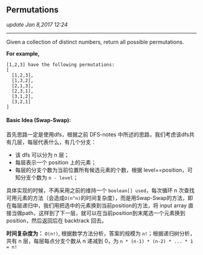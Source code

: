 ## Permutations
_update Jan 8,2017  12:24_

---
Given a collection of distinct numbers, return all possible permutations.

**For example,**

    [1,2,3] have the following permutations:
    [
      [1,2,3],
      [1,3,2],
      [2,1,3],
      [2,3,1],
      [3,1,2],
      [3,2,1]
    ]
    
#### Basic Idea (Swap-Swap):
首先思路一定是使用dfs，根据之前 DFS-notes 中所述的思路，我们考虑该dfs共有几层，每层代表什么，有几个分支：

 *  该 dfs 可以分为 n 层；
 *  每层表示一个 position 上的元素；
 *  每层的分支个数为当前位置所有候选元素的个数，根据 level==position，可知分支个数为 `n - level`；

具体实现的时候，不再采用之前的维持一个 `boolean[] used`，每次循环 n 次查找可用元素的方法（会造成`O(n^n)`的时间复杂度），而是用Swap-Swap的方法，即在每层递归中，我们用把选中的元素换到当前position的方法，将 input array 直接当做path，这样到了下一层，就可以在当前position到末尾选一个元素换到position，然后返回后在 backtrack 回去。

**时间复杂度为：** `O(n!)`, 根据数学方法分析，答案的规模为 `n!`；根据递归树分析，共有 n 层，每层每点分支个数从 n 递减到 0，为 `n * (n-1) * (n-2) * ... * 1 = n!`